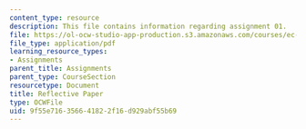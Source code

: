 ```yaml
---
content_type: resource
description: This file contains information regarding assignment 01.
file: https://ol-ocw-studio-app-production.s3.amazonaws.com/courses/ec-050-recreate-experiments-from-history-inform-the-future-from-the-past-galileo-january-iap-2010/9f55e716356641822f16d929abf55b69_MITEC_050IAP10_assn01.pdf
file_type: application/pdf
learning_resource_types:
- Assignments
parent_title: Assignments
parent_type: CourseSection
resourcetype: Document
title: Reflective Paper
type: OCWFile
uid: 9f55e716-3566-4182-2f16-d929abf55b69
---
```

